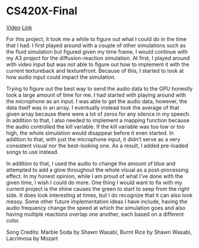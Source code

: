 # CS420X-Final
[Video](https://youtu.be/Z5hxwZ-ZOMU)
[Link](https://evelyntrvn.github.io/CS420X-Final/)

For this project, it took me a while to figure out what I could do in the time that I had. I first played around with a couple of other simulations such as the fluid simulation but figured given my time frame, I would continue with my A3 project for the diffusion-reaction simulation. At first, I played around with video input but was not able to figure out how to implement it with the current textureback and texturefront. Because of this, I started to look at how audio input could impact the simulation.

Trying to figure out the best way to send the audio data to the GPU honestly took a large amount of time for me. I had started with playing around with the microphone as an input. I was able to get the audio data, however, the data itself was in an array. I eventually instead took the average of that given array because there were a lot of zeros for any silence in my speech. In addition to that, I also needed to implement a mapping function because the audio controlled the kill variable. If the kill variable was too low or too high, the whole simulation would disappear before it even started. In addition to that, with just the microphone input, it didn’t serve as a very consistent visual nor the best-looking one. As a result, I added pre-loaded songs to use instead. 

In addition to that, I used the audio to change the amount of blue and attempted to add a glow throughout the whole visual as a post-processing effect. In my honest opinion, while I am proud of what I’ve done with the given time, I wish I could do more. One thing I would want to fix with my current project is the shine causes the green to start to seep from the right side. It does look interesting at times, but I do recognize that it can also look messy. Some other future implementation ideas I have include, having the audio frequency change the speed at which the simulation goes and also having multiple reactions overlap one another, each based on a different color.

Song Credits: Marble Soda by Shawn Wasabi, Burnt Rice by Shawn Wasabi, Lacrimosa by Mozart
